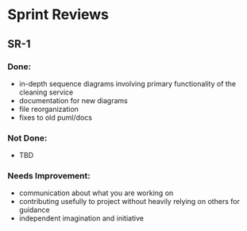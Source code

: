 # Sprint Reviews

## SR-1

### Done: 
- in-depth sequence diagrams involving primary functionality of the cleaning service
- documentation for new diagrams
- file reorganization 
- fixes to old puml/docs

### Not Done:
- TBD

### Needs Improvement:
- communication about what you are working on
- contributing usefully to project without heavily relying on others for guidance
- independent imagination and initiative